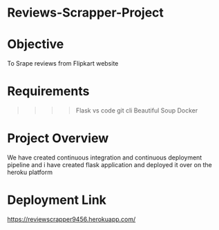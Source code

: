 # Reviews-Scrapper-Project

# Objective
To Srape reviews from Flipkart website

# Requirements
>>>>Flask
>>>>vs code
>>>>git cli
>>>>Beautiful Soup
>>>> Docker 


# Project Overview
 
We have created continuous integration and continuous deployment pipeline and i have created flask application and deployed it over on the heroku platform 


# Deployment Link

https://reviewscrapper9456.herokuapp.com/
